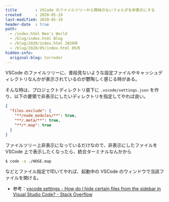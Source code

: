 ```yaml
---
title        : VSCode のファイルツリーから興味のないフォルダを非表示にする
created      : 2020-05-19
last-modified: 2020-05-19
header-date  : true
path:
  - /index.html Neo's World
  - /blog/index.html Blog
  - /blog/2020/index.html 2020年
  - /blog/2020/05/index.html 05月
hidden-info:
  original-blog: Corredor
---
```


VSCode のファイルツリーに、普段見ないような設定ファイルやキャッシュディレクトリなんかが表示されているのが鬱陶しく感じる時がある。

そんな時は、プロジェクトディレクトリ直下に `.vscode/settings.json` を作り、以下の要領で非表示にしたいディレクトリを指定してやれば良い。

```json
{
  "files.exclude": {
    "**/node_modules/**": true,
    "**/.meta/**": true,
    "**/*.map": true
  }
}
```

ファイルツリー上非表示になっているだけなので、非表示にしたファイルを VSCode 上で表示したくなったら、統合ターミナルなんかから

```bash
$ code -a ./HOGE.map
```

などとファイル指定で叩いてやれば、起動中の VSCode のウィンドウで当該ファイルを開ける。

- 参考：[vscode settings - How do I hide certain files from the sidebar in Visual Studio Code? - Stack Overflow](https://stackoverflow.com/questions/30140112/how-do-i-hide-certain-files-from-the-sidebar-in-visual-studio-code)
